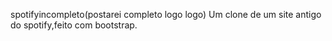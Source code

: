 spotifyincompleto(postarei completo logo logo)
Um clone de um site antigo do spotify,feito com bootstrap.
